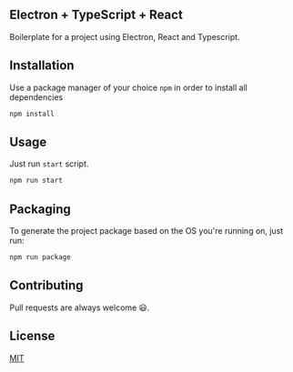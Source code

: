 ## Electron + TypeScript + React

Boilerplate for a project using Electron, React and Typescript.

## Installation

Use a package manager of your choice `npm` in order to install all dependencies

```bash
npm install
```

## Usage

Just run `start` script.

```bash
npm run start
```

## Packaging

To generate the project package based on the OS you're running on, just run:

```bash
npm run package
```

## Contributing

Pull requests are always welcome 😃.

## License

[MIT](https://choosealicense.com/licenses/mit/)
